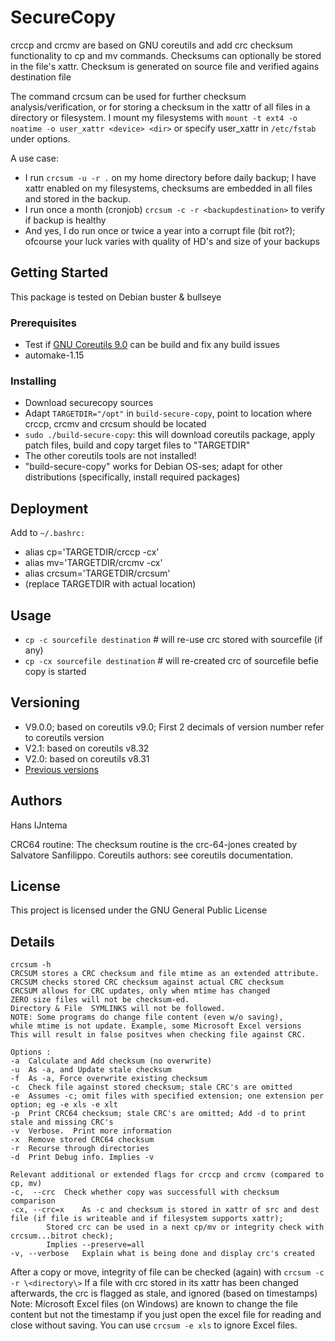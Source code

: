 # SecureCopy
crccp and crcmv are based on GNU coreutils and add crc checksum functionality to cp and mv commands. 
Checksums can optionally be stored in the file's xattr. 
Checksum is generated on source file and verified agains destination file

The command crcsum can be used for further checksum analysis/verification, or for storing a checksum in the xattr of all files in a directory or filesystem.
I mount my filesystems with `mount -t ext4 -o noatime -o user_xattr <device> <dir>` or specify user_xattr in `/etc/fstab` under options.


A use case:
- I run `crcsum -u -r .` on my home directory before daily backup; I have xattr enabled on my filesystems, checksums are embedded in all files and stored in the backup.
- I run once a month (cronjob) `crcsum -c -r <backupdestination>` to verify if backup is healthy
- And yes, I do run once or twice a year into a corrupt file (bit rot?); ofcourse your luck varies with quality of HD's and size of your backups 


## Getting Started
This package is tested on Debian buster & bullseye

### Prerequisites
* Test if [GNU Coreutils 9.0](https://ftp.gnu.org/gnu/coreutils/coreutils-9.0.tar.xz) can be build and fix any build issues 
* automake-1.15

### Installing
* Download securecopy sources
* Adapt `TARGETDIR="/opt"` in `build-secure-copy`, point to location where crccp, crcmv and crcsum should be located
* `sudo ./build-secure-copy`: this will download coreutils package, apply patch files, build and copy target files to "TARGETDIR"
* The other coreutils tools are not installed!
* "build-secure-copy" works for Debian OS-ses; adapt for other distributions (specifically, install required packages)

## Deployment
Add to `~/.bashrc:`
* alias cp='TARGETDIR/crccp -cx'
* alias mv='TARGETDIR/crcmv -cx'
* alias crcsum='TARGETDIR/crcsum'
* (replace TARGETDIR with actual location)

## Usage
* `cp -c sourcefile destination` # will re-use crc stored with sourcefile (if any)
* `cp -cx sourcefile destination` # will re-created crc of sourcefile befie copy is started

## Versioning
* V9.0.0; based on coreutils v9.0; First 2 decimals of version number refer to coreutils version
* V2.1: based on coreutils v8.32
* V2.0: based on coreutils v8.31 
* [Previous versions](https://sourceforge.net/projects/crcsum/https://sourceforge.net/projects/crcsum/)

## Authors
Hans IJntema

CRC64 routine:
The checksum routine is the crc-64-jones created by Salvatore Sanfilippo.
Coreutils authors: see coreutils documentation.

## License
This project is licensed under the GNU General Public License

## Details
```
crcsum -h
CRCSUM stores a CRC checksum and file mtime as an extended attribute.
CRCSUM checks stored CRC checksum against actual CRC checksum
CRCSUM allows for CRC updates, only when mtime has changed
ZERO size files will not be checksum-ed.
Directory & File  SYMLINKS will not be followed.
NOTE: Some programs do change file content (even w/o saving),
while mtime is not update. Example, some Microsoft Excel versions
This will result in false positves when checking file against CRC.
```

```
Options :
-a  Calculate and Add checksum (no overwrite)
-u  As -a, and Update stale checksum
-f  As -a, Force overwrite existing checksum
-c  Check file against stored checksum; stale CRC's are omitted
-e  Assumes -c; omit files with specified extension; one extension per option; eg -e xls -e xlt
-p  Print CRC64 checksum; stale CRC's are omitted; Add -d to print stale and missing CRC's
-v  Verbose.  Print more information
-x  Remove stored CRC64 checksum
-r  Recurse through directories
-d  Print Debug info. Implies -v
```

```
Relevant additional or extended flags for crccp and crcmv (compared to cp, mv)
-c,  --crc	Check whether copy was successfull with checksum comparison
-cx, --crc=x	As -c and checksum is stored in xattr of src and dest file (if file is writeable and if filesystem supports xattr); 
		Stored crc can be used in a next cp/mv or integrity check with crcsum...bitrot check); 
		Implies --preserve=all
-v, --verbose	Explain what is being done and display crc's created
```
After a copy or move, integrity of file can be checked (again) with `crcsum -c -r \<directory\>`
If a file with crc stored in its xattr has been changed afterwards, the crc is flagged as stale, and ignored (based on timestamps)
Note: Microsoft Excel files (on Windows) are known to change the file content but not the timestamp if you just open the excel file for reading and close without saving. You can use `crcsum -e xls` to ignore Excel files.
